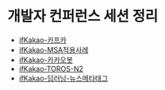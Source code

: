 개발자 컨퍼런스 세션 정리
====================================

- [ifKakao-카프카](./ifkakao-kafka.md)
- [ifKakao-MSA적용사례](./ifkakao-msa.md)
- [ifKakao-카카오봇](./ifkakao-bot.md)
- [ifKakao-TOROS-N2](./ifkakao-toros-n2.md)
- [ifKakao-딥러닝-뉴스메타태그](./ifkakao-dl-news.md)
